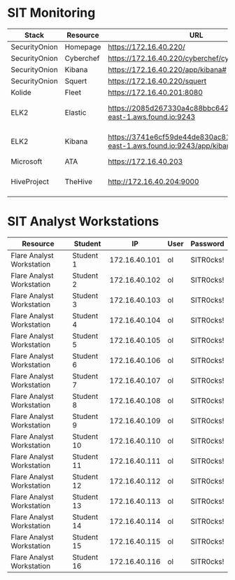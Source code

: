   # SIT Monitoring 
| Stack |  Resource |  URL | User  | Password  |
|---|---|---|---|---|
|  SecurityOnion |  Homepage |  https://172.16.40.220/ | N/A  |  N/A |
|  SecurityOnion |  Cyberchef |  https://172.16.40.220/cyberchef/cyberchef.htm | N/A  |  N/A |
|  SecurityOnion |  Kibana |  https://172.16.40.220/app/kibana# | sit  |  SITR0cks! |
|  SecurityOnion |  Squert |  https://172.16.40.220/squert | sit |  SITR0cks! |
|  Kolide |  Fleet |  https://172.16.40.201:8080 | merck-mon |  SITR0cks! |
|  ELK2 |  Elastic |  https://2085d267330a4c88bbc642c1fab436ea.us-east-1.aws.found.io:9243 | soc-analyst-# (# is student id) |  SITR0cks! |
|  ELK2 |  Kibana |  https://3741e6cf59de44de830ac81009de8432.us-east-1.aws.found.io:9243/app/kibana | soc-analyst-# (# is student id) |  SITR0cks! |
|  Microsoft |  ATA |  https://172.16.40.203 | Administrator  |  SITR0cks! |
|  HiveProject |  TheHive |  http://172.16.40.204:9000 | soc-analyst-# (# is student id) | SITR0cks! |

# SIT Analyst Workstations
|  Resource | Student |  IP | User  | Password  |
|---|---|---|---|---|
|  Flare Analyst Workstation | Student 1 | 172.16.40.101 | ol |  SITR0cks! |
|  Flare Analyst Workstation | Student 2 | 172.16.40.102 | ol |  SITR0cks! |
|  Flare Analyst Workstation | Student 3 | 172.16.40.103 | ol |  SITR0cks! |
|  Flare Analyst Workstation | Student 4 | 172.16.40.104 | ol |  SITR0cks! |
|  Flare Analyst Workstation | Student 5 | 172.16.40.105 | ol |  SITR0cks! |
|  Flare Analyst Workstation | Student 6 | 172.16.40.106 | ol |  SITR0cks! |
|  Flare Analyst Workstation | Student 7 | 172.16.40.107 | ol |  SITR0cks! |
|  Flare Analyst Workstation | Student 8 | 172.16.40.108 | ol |  SITR0cks! |
|  Flare Analyst Workstation | Student 9 | 172.16.40.109 | ol |  SITR0cks! |
|  Flare Analyst Workstation | Student 10 | 172.16.40.110 | ol |  SITR0cks! |
|  Flare Analyst Workstation | Student 11 | 172.16.40.111 | ol |  SITR0cks! |
|  Flare Analyst Workstation | Student 12 | 172.16.40.112 | ol |  SITR0cks! |
|  Flare Analyst Workstation | Student 13 | 172.16.40.113 | ol |  SITR0cks! |
|  Flare Analyst Workstation | Student 14 | 172.16.40.114 | ol |  SITR0cks! |
|  Flare Analyst Workstation | Student 15 | 172.16.40.115 | ol |  SITR0cks! |
|  Flare Analyst Workstation | Student 16 | 172.16.40.116 | ol |  SITR0cks! |
